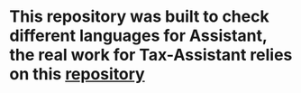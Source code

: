 # This repository was built to check different languages for Assistant, the real work for Tax-Assistant relies on this [repository](https://github.com/speco29/Tax-Assistant)

   
     
    
   
 
